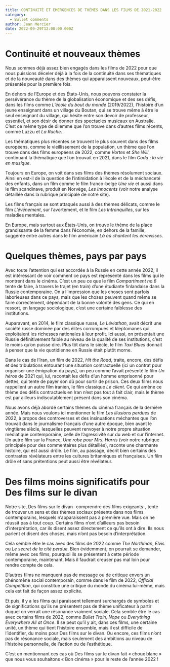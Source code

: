 ```yaml
---
title: CONTINUITÉ ET EMERGENCES DE THÈMES DANS LES FILMS DE 2021-2022
category:
  - Bullet comments
author: Jean Mercier
date: 2022-09-29T12:00:00.000Z
---
```

# Continuité et nouveaux thèmes

Nous sommes déjà assez bien engagés dans les films de 2022 pour que nous puissions déceler déjà à la fois de la continuité dans ses thématiques et de la nouveauté dans des thèmes qui apparaissent nouveaux, peut-être présentés pour la première fois.

En dehors de l’Europe et des États-Unis, nous pouvons constater la persévérance du thème de la globalisation économique et des ses défis, dans les films comme _L’école du bout du monde_ (2019/2022), l’histoire d’un jeune enseignant dans un village du Boutan, qui se trouve même à être le seul enseignant du village, qui hésite entre son devoir de professeur, essentiel, et son désir de donner des spectacles musicaux en Australie. C’est ce même type de dilemme que l’on trouve dans d’autres films récents, comme Luzzu et _La Ruche_.

Les thématiques plus récentes se trouvent le plus souvent dans des films européens, comme le vieillissement de la population, un thème que l’on trouve dans des films européens de 2022, comme _Vortex_ et _She Will_, continuant la thématique que l’on trouvait en 2021, dans le film _Coda : la vie en musique_.

Toujours en Europe, on voit dans ses films des thèmes résolument sociaux. Ainsi en est-il de la question de l’intimidation à l’école et de la méchanceté des enfants, dans un film comme le film franco-belge _Une vie_ et aussi dans le film scandinave, produit en Norvège, _Les Innocents_ (voir notre analyse détaillée dans la rubrique principale de notre site).

Les films français se sont attaqués aussi à des thèmes délicats, comme le film _L’événement_, sur l’avortement, et le film _Les Intranquilles_, sur les maladies mentales.

En Europe, mais surtout aux États-Unis, on trouve le thème de la place grandissante de la femme dans l’économie, en dehors de la famille, suggérée entre autres dans le film américain _Là où_ _chantent les écrevisses_.

  

# Quelques thèmes, pays par pays

Avec toute l’attention qui est accordée à la Russie en cette année 2022, il est intéressant de voir comment ce pays est représenté dans les films qui le montrent dans le cinéma. C’est un peu ce que le film _Compartiment no.6_ tente de faire, à travers le trajet (en train) d’une étudiante finlandaise dans la Russie contemporaine. On a l’impression que les choses sont parfois laborieuses dans ce pays, mais que les choses peuvent quand même se faire correctement, dépendant de la bonne volonté des gens. Ce qui en ressort, en langage sociologique, c’est une certaine faiblesse des institutions.

Auparavant, en 2014, le film classique russe, _Le Léviathan_, avait décrit une société russe dominée par des élites corrompues et kleptomanes qui exploitaient les richesses nationales à leur profit. Ici aussi, on présentait une Russie définitivement faible au niveau de la qualité de ses institutions, c’est le moins qu’on puisse dire. Plus tôt dans le siècle, le film _Taxi Blues_ donnait à penser que la vie quotidienne en Russie était plutôt morne.

Dans le cas de l’Iran, un film de 2022, _Hit the Road_, traite, encore, des défis et des tribulations entourant une situation contractuelle (ici un contrat pour organiser une émigration du pays), un peu comme l’avait présenté le film _Un héros_ de 2021 qui, lui, racontait les défis d’un homme emprisonné pour dettes, qui tente de payer son dû pour sortir de prison. Ces deux films nous rappellent un autre film iranien, le film classique _Le client_. Ce qui amène ce thème des défis contractuels en Iran n’est pas tout à fait clair, mais le thème est par ailleurs indiscutablement présent dans son cinéma.

Nous avons déjà abordé certains thèmes du cinéma français de la dernière année. Mais nous voulons ici mentionner le film _Les illusions perdues_ de 2022, à propos des controverses et des insinuations méchantes que l’on trouvait dans le journalisme français d’une autre époque, bien avant le vingtième siècle, lesquelles peuvent renvoyer à notre propre situation médiatique contemporaine, celle de l’agressivité sur du web et sur l’internet. Un autre film sur la France, _Une robe pour Mrs. Harris_ (voir notre rubrique principale pour des commentaires plus détaillés), raconte une charmante histoire, qui est aussi drôle. Le film, au passage, décrit bien certains des contrastes révélateurs entre les cultures britanniques et françaises. Un film drôle et sans prétentions peut aussi être révélateur.

  

# Des films moins significatifs pour Des films sur le divan

Notre site, Des films sur le divan- comprendre des films exigeants-, tente de trouver un sens et des thèmes sociaux présents dans nos films contemporains, lesquels n’apparaissent pas à première vue. Mais on ne réussit pas à tout coup. Certains films n’ont d’ailleurs pas besoin d’interprétation, car ils disent assez directement ce qu’ils ont à dire. Ils nous parlent et disent des choses, mais n’ont pas besoin d’interprétation.

Cela semble être le cas avec des films de 2022 comme _The Northman_, _Elvis_ ou _Le secret de la cité perdue_. Bien évidemment, on pourrait se demander, même avec ces films, pourquoi ils se présentent à cette période contemporaine, maintenant. Mais il faudrait creuser pas mal loin pour rendre compte de cela.

D’autres films ne manquent pas de message ou de critique envers un phénomène social contemporain, comme dans le film de 2022, _Official Competition_, qui constitue une critique du monde du cinéma lui-même, mais cela est fait de façon assez explicite.

Et puis, il y a les films qui paraissent tellement surchargés de symboles et de significations qu’ils ne présentent pas de thème unificateur à partir duquel on verrait une résonance vraiment sociale. Cela semble être le cas avec certains films de 2022, comme _Bullet Train, Nope_ ou _Everything Everywhere All at Once_. Il se peut qu’il y ait, dans ces films, une certaine unité, un thème qui tient l’histoire ensemble, mais il est difficile de l’identifier, du moins pour Des films sur le divan. Ou encore, ces films n’ont pas de résonance sociale, mais seulement des ambitions au niveau de l’histoire personnelle, de l’action ou de l’esthétique.

C’est en mentionnant ces cas où Des films sur le divan fait « choux blanc » que nous vous souhaitons « Bon cinéma » pour le reste de l’année 2022 !